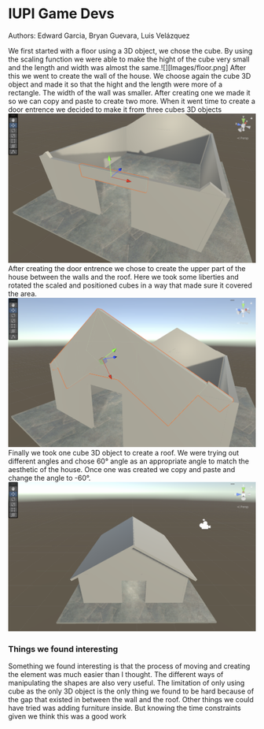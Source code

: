 # IUPI Game Devs

Authors: Edward Garcia, Bryan Guevara, Luis Velázquez

We first started with a floor using a 3D object, we chose the cube. By using the scaling function we were able to make the hight of the cube very small and the length and width was almost the same.![][Images/floor.png]
After this we went to create the wall of the house. We choose again the cube 3D object and made it so that the hight and the length were more of a rectangle. The width of the wall was smaller. After creating one we made it so we can copy and paste to create two more. When it went time to create a door entrence we decided to make it from three cubes 3D objects![](Images/door.png)After creating the door entrence we chose to create the upper part of the house between the walls and the roof. Here we took some liberties and rotated the scaled and positioned cubes in a way that made sure it covered the area. ![](Images/wall_to_roof.png)
 Finally we took one cube 3D object to create a roof. We were trying out different angles and chose 60° angle as an appropriate angle to match the aesthetic of the house. Once one was created we copy and paste and change the angle to -60°. ![](Images/complete.png) 


### Things we found interesting

Something we found interesting is that the process of moving and creating the element was much easier than I thought. The different ways of manipulating the shapes are also very useful. The limitation of only using cube as the only 3D object is the only thing we found to be hard because of the gap that existed in between the wall and the roof. Other things we could have tried was adding furniture inside. But knowing the time constraints given we think this was a good work 
